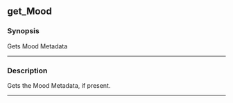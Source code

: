 get_Mood
--------

### Synopsis
Gets Mood Metadata

---

### Description

Gets the Mood Metadata, if present.

---
